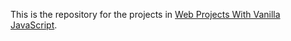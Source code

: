 This is the repository for the projects in [Web Projects With Vanilla JavaScript](https://github.com/bradtraversy/vanillawebprojects).